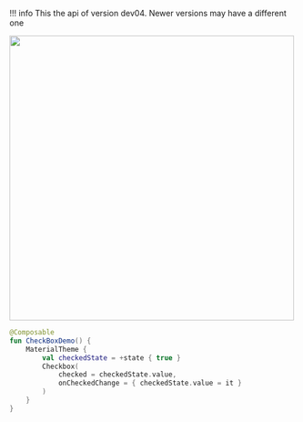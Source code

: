 !!! info
    This the api of version dev04. Newer versions may have a different one

<p align="left">
  <img src ="/wiki/images/CheckboxDemo.png" height=500 />
</p>

```kotlin
@Composable
fun CheckBoxDemo() {
    MaterialTheme {
        val checkedState = +state { true }
        Checkbox(
            checked = checkedState.value,
            onCheckedChange = { checkedState.value = it }
        )
    }
}
```